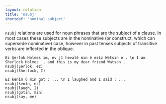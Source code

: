 ```yaml
---
layout: relation
title: 'nsubj'
shortdef: 'nominal subject'
---
```


`nsubj` relations are used for noun phrases that are the subject of a clause. In most cases these subjects are in the nominative (or construct, which can supersede nominative) case, however in past tenses subjects of transitive verbs are inflected in the oblique.

~~~ sdparse
Ez Şerlok Holmes im, ev jî hevalê min ê ezîz Wetsin e . \n I am Sherlock Holmes  , and this is my dear friend Watson .
nsubj(Şerlok, ez)
nsubj(Sherlock, I)
~~~
~~~ sdparse
Ez kenîm û min got : ... \n I laughed and I said : ...
nsubj(kenîn, ez)
nsubj(laugh, I)
nsubj(gotin, min)
nsubj(say, me)
~~~
